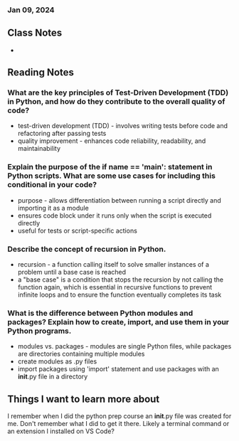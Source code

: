 ### Jan 09, 2024

## Class Notes

-

## Reading Notes

### What are the key principles of Test-Driven Development (TDD) in Python, and how do they contribute to the overall quality of code?
- test-driven development (TDD) - involves writing tests before code and refactoring after passing tests
- quality improvement - enhances code reliability, readability, and maintainability

### Explain the purpose of the if __name__ == '__main__': statement in Python scripts. What are some use cases for including this conditional in your code?
- purpose - allows differentiation between running a script directly and importing it as a module
- ensures code block under it runs only when the script is executed directly
- useful for tests or script-specific actions

### Describe the concept of recursion in Python.
- recursion - a function calling itself to solve smaller instances of a problem until a base case is reached
- a "base case" is a condition that stops the recursion by not calling the function again, which is essential in recursive functions to prevent infinite loops and to ensure the function eventually completes its task

### What is the difference between Python modules and packages? Explain how to create, import, and use them in your Python programs.
- modules vs. packages - modules are single Python files, while packages are directories containing multiple modules
- create modules as .py files
- import packages using 'import' statement and use packages with an __init__.py file in a directory

## Things I want to learn more about
I remember when I did the python prep course an __init__.py file was created for me. Don't remember what I did to get it there. Likely a terminal command or an extension I installed on VS Code?
